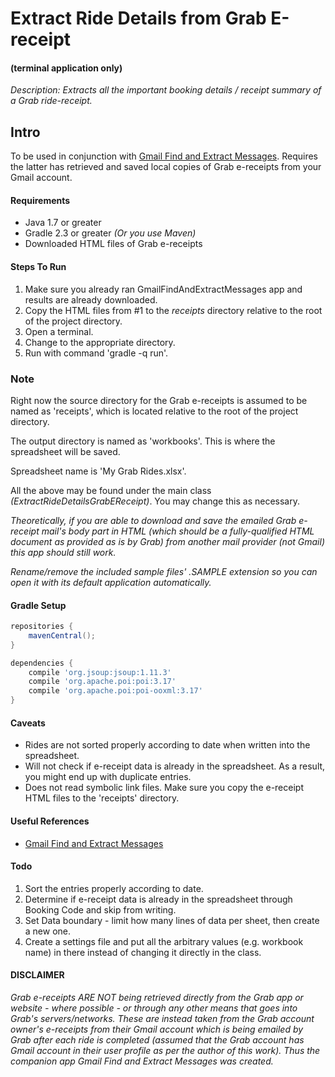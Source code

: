 # Extract Ride Details from Grab E-receipt
#### (terminal application only)

*Description: Extracts all the important booking details / receipt summary of a Grab ride-receipt.*

## Intro

To be used in conjunction with [Gmail Find and Extract Messages](https://github.com/junyamut/GmailFindAndExtractMessages). Requires the latter has retrieved and saved local copies of Grab e-receipts from your Gmail account.  

#### Requirements
* Java 1.7 or greater
* Gradle 2.3 or greater *(Or you use Maven)*
* Downloaded HTML files of Grab e-receipts

#### Steps To Run
1. Make sure you already ran GmailFindAndExtractMessages app and results are already downloaded.
2. Copy the HTML files from #1 to the *receipts* directory relative to the root of the project directory.
2. Open a terminal. 
3. Change to the appropriate directory.
4. Run with command 'gradle -q run'.

### Note
Right now the source directory for the Grab e-receipts is assumed to be named as 'receipts', which is located relative to the root of the project directory.

The output directory is named as 'workbooks'. This is where the spreadsheet will be saved.

Spreadsheet name is 'My Grab Rides.xlsx'.

All the above may be found under the main class *(ExtractRideDetailsGrabEReceipt)*.  You may change this as necessary.

*Theoretically, if you are able to download and save the emailed Grab e-receipt mail's body part in HTML (which should be a fully-qualified HTML document as provided as is by Grab) from another mail provider (not Gmail) this app should still work.*  

*Rename/remove the included sample files' .SAMPLE extension so you can open it with its default application automatically.*

#### Gradle Setup
```gradle
repositories {
	mavenCentral();
}

dependencies {
	compile 'org.jsoup:jsoup:1.11.3'
	compile 'org.apache.poi:poi:3.17'
	compile 'org.apache.poi:poi-ooxml:3.17'
}
```
#### Caveats
* Rides are not sorted properly according to date when written into the spreadsheet.
* Will not check if e-receipt data is already in the spreadsheet. As a result, you might end up with duplicate entries.
* Does not read symbolic link files. Make sure you copy the e-receipt HTML files to the 'receipts' directory.

#### Useful References
* [Gmail Find and Extract Messages](https://github.com/junyamut/GmailFindAndExtractMessages)

#### Todo
1. Sort the entries properly according to date. 
2. Determine if e-receipt data is already in the spreadsheet through Booking Code and skip from writing. 
3. Set Data boundary - limit how many lines of data per sheet, then create a new one.
4. Create a settings file and put all the arbitrary values (e.g. workbook name) in there instead of changing it directly in the class.

#### DISCLAIMER
*Grab e-receipts ARE NOT being retrieved directly from the Grab app or website - where possible - or through any other means that goes into Grab's servers/networks. These are instead taken from the Grab account owner's e-receipts from their Gmail account which is being emailed by Grab after each ride is completed (assumed that the Grab account has Gmail account in their user profile as per the author of this work). Thus the companion app Gmail Find and Extract Messages was created.*
